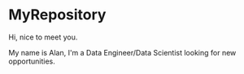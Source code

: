 # MyRepository

Hi, nice to meet you.

My name is Alan, I'm a Data Engineer/Data Scientist looking for new opportunities.
